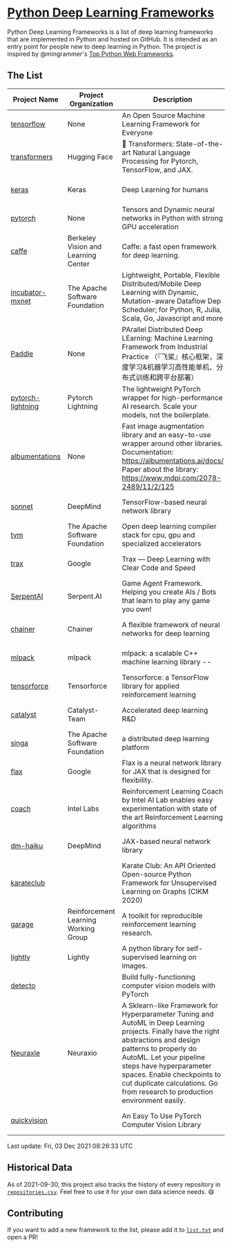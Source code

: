 # [Python Deep Learning Frameworks](https://www.github.com/shimst3r/python-deep-learning-frameworks)

Python Deep Learning Frameworks is a list of deep learning frameworks that are implemented in Python and hosted on GitHub. It is intended as an entry point for people new to deep learning in Python. The project is inspired by @mingrammer's [Top Python Web Frameworks](https://github.com/mingrammer/python-web-framework-stars).

## The List

| Project Name | Project Organization | Description | Stars | Forks | Open Issues | Last Commit |
| ------------ | -------------------- | ----------- | ----: | ----: | ----------: | ----------- |
| [tensorflow](https://tensorflow.org) | None | An Open Source Machine Learning Framework for Everyone | 161007 | 85879 | 2810 | 0 day(s) ago |
| [transformers](https://huggingface.co/transformers) | Hugging Face | 🤗 Transformers: State-of-the-art Natural Language Processing for Pytorch, TensorFlow, and JAX. | 54972 | 12989 | 427 | 0 day(s) ago |
| [keras](http://keras.io/) | Keras | Deep Learning for humans | 53344 | 18911 | 260 | 0 day(s) ago |
| [pytorch](https://pytorch.org) | None | Tensors and Dynamic neural networks in Python with strong GPU acceleration | 52509 | 14404 | 10595 | 0 day(s) ago |
| [caffe](http://caffe.berkeleyvision.org/) | Berkeley Vision and Learning Center | Caffe: a fast open framework for deep learning. | 32117 | 18910 | 1176 | 0 day(s) ago |
| [incubator-mxnet](https://mxnet.apache.org) | The Apache Software Foundation | Lightweight, Portable, Flexible Distributed/Mobile Deep Learning with Dynamic, Mutation-aware Dataflow Dep Scheduler; for Python, R, Julia, Scala, Go, Javascript and more | 19773 | 6884 | 1949 | 0 day(s) ago |
| [Paddle](http://www.paddlepaddle.org/) | None | PArallel Distributed Deep LEarning: Machine Learning Framework from Industrial Practice （『飞桨』核心框架，深度学习&机器学习高性能单机、分布式训练和跨平台部署） | 17107 | 4159 | 2820 | 0 day(s) ago |
| [pytorch-lightning](https://pytorchlightning.ai) | Pytorch Lightning | The lightweight PyTorch wrapper for high-performance AI research. Scale your models, not the boilerplate. | 16426 | 2008 | 447 | 0 day(s) ago |
| [albumentations](https://albumentations.ai) | None | Fast image augmentation library and an easy-to-use wrapper around other libraries. Documentation:  https://albumentations.ai/docs/ Paper about the library: https://www.mdpi.com/2078-2489/11/2/125 | 9256 | 1184 | 245 | 0 day(s) ago |
| [sonnet](https://sonnet.dev/) | DeepMind | TensorFlow-based neural network library | 9096 | 1306 | 23 | 0 day(s) ago |
| [tvm](https://tvm.apache.org/) | The Apache Software Foundation | Open deep learning compiler stack for cpu, gpu and specialized accelerators | 7435 | 2293 | 357 | 0 day(s) ago |
| [trax](https://github.com/google/trax) | Google | Trax — Deep Learning with Clear Code and Speed | 6634 | 670 | 84 | 0 day(s) ago |
| [SerpentAI](http://serpent.ai) | Serpent.AI | Game Agent Framework. Helping you create AIs / Bots that learn to play any game you own! | 6090 | 719 | 2 | 1 day(s) ago |
| [chainer](https://chainer.org) | Chainer | A flexible framework of neural networks for deep learning | 5642 | 1378 | 11 | 1 day(s) ago |
| [mlpack](https://www.mlpack.org/) | mlpack | mlpack: a scalable C++ machine learning library --  | 3847 | 1389 | 82 | 1 day(s) ago |
| [tensorforce](https://github.com/tensorforce/tensorforce) | Tensorforce | Tensorforce: a TensorFlow library for applied reinforcement learning | 3056 | 511 | 4 | 7 day(s) ago |
| [catalyst](https://catalyst-team.com) | Catalyst-Team | Accelerated deep learning R&D | 2790 | 350 | 10 | 1 day(s) ago |
| [singa](https://github.com/apache/singa) | The Apache Software Foundation | a distributed deep learning platform | 2451 | 761 | 38 | 0 day(s) ago |
| [flax](https://github.com/google/flax) | Google | Flax is a neural network library for JAX that is designed for flexibility. | 2346 | 273 | 166 | 0 day(s) ago |
| [coach](https://intellabs.github.io/coach/) | Intel Labs | Reinforcement Learning Coach by Intel AI Lab enables easy experimentation with state of the art Reinforcement Learning algorithms | 2083 | 415 | 87 | 1 day(s) ago |
| [dm-haiku](https://dm-haiku.readthedocs.io) | DeepMind | JAX-based neural network library | 1504 | 117 | 34 | 0 day(s) ago |
| [karateclub](https://karateclub.readthedocs.io) |  | Karate Club: An API Oriented Open-source Python Framework for Unsupervised Learning on Graphs (CIKM 2020) | 1446 | 177 | 0 | 2 day(s) ago |
| [garage](https://github.com/rlworkgroup/garage) | Reinforcement Learning Working Group | A toolkit for reproducible reinforcement learning research. | 1349 | 244 | 221 | 0 day(s) ago |
| [lightly](https://github.com/lightly-ai/lightly) | Lightly | A python library for self-supervised learning on images. | 1332 | 85 | 64 | 0 day(s) ago |
| [detecto](https://detecto.readthedocs.io/) |  | Build fully-functioning computer vision models with PyTorch | 518 | 86 | 27 | 2 day(s) ago |
| [Neuraxle](https://www.neuraxle.org/) | Neuraxio | A Sklearn-like Framework for Hyperparameter Tuning and AutoML in Deep Learning projects. Finally have the right abstractions and design patterns to properly do AutoML. Let your pipeline steps have hyperparameter spaces. Enable checkpoints to cut duplicate calculations. Go from research to production environment easily. | 484 | 52 | 136 | 3 day(s) ago |
| [quickvision](https://github.com/oke-aditya/quickvision) |  | An Easy To Use PyTorch Computer Vision Library | 47 | 4 | 19 | 9 day(s) ago |

Last update: Fri, 03 Dec 2021 08:26:33 UTC

## Historical Data

As of 2021-09-30, this project also tracks the history of every repository in [`repositories.csv`](./repositories.csv). Feel free to use it for your own data science needs. :smile:

## Contributing

If you want to add a new framework to the list, please add it to [`list.txt`](./python-deep-learning-frameworks/list.txt) and open a PR!